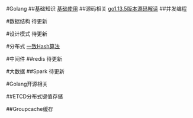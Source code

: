 #Golang
 ##基础知识
 [基础使用](https://github.com/friendlyhank/go-use)
 ##源码相关
 [go1.13.5版本源码解读](https://github.com/friendlyhank/go1.13.5-annotated)
##并发编程

#数据结构
待更新

#设计模式
待更新

#分布式
[一致Hash算法](distributed_system/hash一致性算法讲解.md)


#中间件
##redis
待更新

#大数据
##Spark
待更新

#Golang开源相关

##ETCD分布式键值存储

##Groupcache缓存
